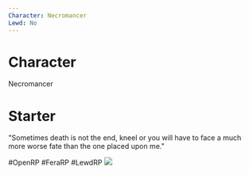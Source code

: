 ```yaml
---
Character: Necromancer
Lewd: No
---
```

# Character
Necromancer

# Starter

"Sometimes death is not the end, kneel or you will have to face a much more worse fate than the one placed upon me."
  

#OpenRP #FeraRP #LewdRP 
![](8d7a60cc956983754c81e04f9fb4d517.jpg)